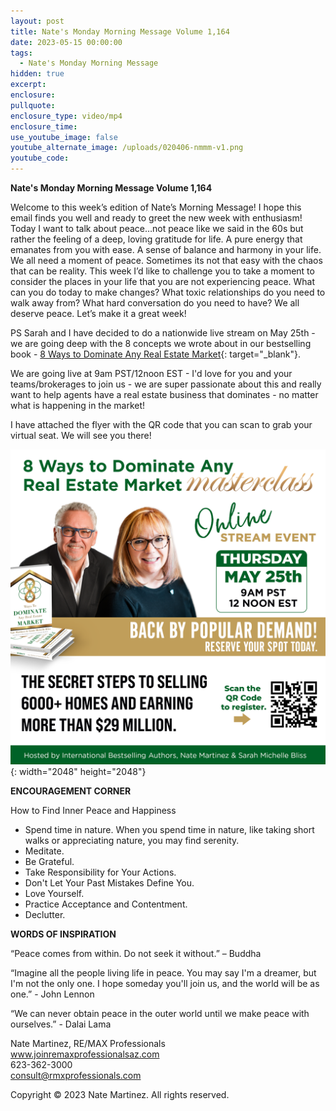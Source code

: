 ```yaml
---
layout: post
title: Nate's Monday Morning Message Volume 1,164
date: 2023-05-15 00:00:00
tags:
  - Nate's Monday Morning Message
hidden: true
excerpt:
enclosure:
pullquote:
enclosure_type: video/mp4
enclosure_time:
use_youtube_image: false
youtube_alternate_image: /uploads/020406-nmmm-v1.png
youtube_code:
---
```

**Nate's Monday Morning Message Volume 1,164**

Welcome to this week’s edition of Nate’s Morning Message! I hope this email finds you well and ready to greet the new week with enthusiasm! Today I want to talk about peace…not peace like we said in the 60s but rather the feeling of a deep, loving gratitude for life. A pure energy that emanates from you with ease. A sense of balance and harmony in your life. We all need a moment of peace. Sometimes its not that easy with the chaos that can be reality. This week I’d like to challenge you to take a moment to consider the places in your life that you are not experiencing peace. What can you do today to make changes? What toxic relationships do you need to walk away from? What hard conversation do you need to have? We all deserve peace. Let’s make it a great week!&nbsp;

PS Sarah and I have decided to do a nationwide live stream on May 25th - we are going deep with the 8 concepts we wrote about in our bestselling book -&nbsp;[8 Ways to Dominate Any Real Estate Market](https://www.amazon.com/Ways-Dominate-Real-Estate-Market-ebook/dp/B09BJ7NY8K/ref=sr_1_1?crid=372JPJ02PQYV1&amp;keywords=8+ways+to+dominate+any+real+estate+market&amp;qid=1683836349&amp;sprefix=8+ways+to+%2Caps%2C162&amp;sr=8-1){: target="_blank"}.&nbsp;

We are going live at 9am PST/12noon EST - I'd love for you and your teams/brokerages to join us - we are super passionate about this and really want to help agents have a real estate business that dominates - no matter what is happening in the market!

I have attached the flyer with the QR code that you can scan to grab your virtual seat. We will see you there!

![](/uploads/8-ways-live-stream-may-25.png){: width="2048" height="2048"}

**ENCOURAGEMENT CORNER&nbsp;**

How to Find Inner Peace and Happiness

* Spend time in nature. When you spend time in nature, like taking short walks or appreciating nature, you may find serenity.
* Meditate.
* Be Grateful.
* Take Responsibility for Your Actions.
* Don't Let Your Past Mistakes Define You.
* Love Yourself.
* Practice Acceptance and Contentment.
* Declutter.



**WORDS OF INSPIRATION**

“Peace comes from within. Do not seek it without.” – Buddha

“Imagine all the people living life in peace. You may say I'm a dreamer, but I'm not the only one. I hope someday you'll join us, and the world will be as one.” - John Lennon

“We can never obtain peace in the outer world until we make peace with ourselves.” - Dalai Lama

Nate Martinez, RE/MAX Professionals<br>www.joinremaxprofessionalsaz.com<br>623-362-3000<br>consult@rmxprofessionals.com

Copyright © 2023 Nate Martinez. All rights reserved.